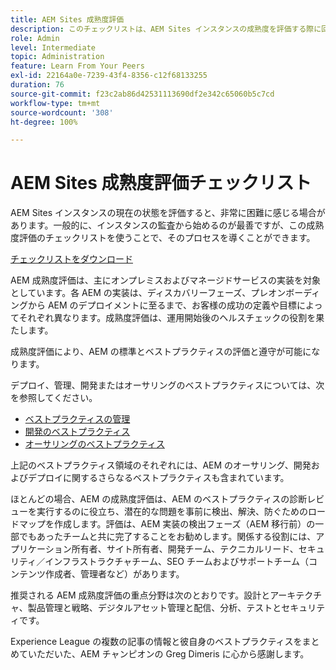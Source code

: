 ```yaml
---
title: AEM Sites 成熟度評価
description: このチェックリストは、AEM Sites インスタンスの成熟度を評価する際に回答する必要がある主な質問の概要を示します。
role: Admin
level: Intermediate
topic: Administration
feature: Learn From Your Peers
exl-id: 22164a0e-7239-43f4-8356-c12f68133255
duration: 76
source-git-commit: f23c2ab86d42531113690df2e342c65060b5c7cd
workflow-type: tm+mt
source-wordcount: '308'
ht-degree: 100%

---
```


# AEM Sites 成熟度評価チェックリスト

AEM Sites インスタンスの現在の状態を評価すると、非常に困難に感じる場合があります。一般的に、インスタンスの監査から始めるのが最善ですが、この成熟度評価のチェックリストを使うことで、そのプロセスを導くことができます。

[チェックリストをダウンロード](assets/AEM-Sites-Maturity-Assessment.xlsx)

AEM 成熟度評価は、主にオンプレミスおよびマネージドサービスの実装を対象としています。各 AEM の実装は、ディスカバリーフェーズ、プレオンボーディングから AEM のデプロイメントに至るまで、お客様の成功の定義や目標によってそれぞれ異なります。成熟度評価は、運用開始後のヘルスチェックの役割を果たします。

成熟度評価により、AEM の標準とベストプラクティスの評価と遵守が可能になります。

デプロイ、管理、開発またはオーサリングのベストプラクティスについては、次を参照してください。

* [ベストプラクティスの管理](https://experienceleague.adobe.com/docs/experience-manager-65/administering/bestpractices/administer-best-practices.html?lang=ja)
* [開発のベストプラクティス](https://experienceleague.adobe.com/docs/experience-manager-65/developing/bestpractices/best-practices.html?lang=ja)
* [オーサリングのベストプラクティス](https://experienceleague.adobe.com/docs/experience-manager-65/authoring/authoring/best-practices.html?lang=ja)

上記のベストプラクティス領域のそれぞれには、AEM のオーサリング、開発およびデプロイに関するさらなるベストプラクティスも含まれています。

ほとんどの場合、AEM の成熟度評価は、AEM のベストプラクティスの診断レビューを実行するのに役立ち、潜在的な問題を事前に検出、解決、防ぐためのロードマップを作成します。評価は、AEM 実装の検出フェーズ（AEM 移行前）の一部でもあったチームと共に完了することをお勧めします。関係する役割には、アプリケーション所有者、サイト所有者、開発チーム、テクニカルリード、セキュリティ／インフラストラクチャチーム、SEO チームおよびサポートチーム（コンテンツ作成者、管理者など）があります。

推奨される AEM 成熟度評価の重点分野は次のとおりです。設計とアーキテクチャ、製品管理と戦略、デジタルアセット管理と配信、分析、テストとセキュリティです。

Experience League の複数の記事の情報と彼自身のベストプラクティスをまとめていただいた、AEM チャンピオンの Greg Dimeris に心から感謝します。
